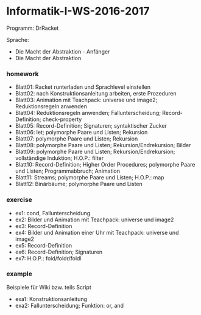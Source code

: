 # Informatik-I-WS-2016-2017 

Programm: DrRacket

Sprache: 
- Die Macht der Abstraktion - Anfänger
- Die Macht der Abstraktion

### homework
- Blatt01: Racket runterladen und Sprachlevel einstellen
- Blatt02: nach Konstruktionsanleitung arbeiten, erste Prozeduren
- Blatt03: Animation mit Teachpack: universe und image2; Reduktionsregeln anwenden
- Blatt04: Reduktionsregeln anwenden; Fallunterscheidung; Record-Definition; check-property
- Blatt05: Record-Definition; Signaturen; syntaktischer Zucker
- Blatt06: let; polymorphe Paare und Listen; Rekursion
- Blatt07: polymorphe Paare und Listen; Rekursion
- Blatt08: polymorphe Paare und Listen; Rekursion/Endrekursion; Bilder
- Blatt09: polymorphe Paare und Listen; Rekursion/Endrekursion;  vollständige Induktion; H.O.P.: filter
- Blatt10: Record-Definition; Higher Order Procedures; polymorphe Paare und Listen; Programmabbruch; Animation
- Blatt11: Streams; polymorphe Paare und Listen; H.O.P.: map
- Blatt12: Binärbäume; polymorphe Paare und Listen

### exercise
- ex1: cond, Fallunterscheidung
- ex2: Bilder und Animation mit Teachpack: universe und image2
- ex3: Record-Definition
- ex4: Bilder und Animation einer Uhr mit Teachpack: universe und image2
- ex5: Record-Definition
- ex6: Record-Definition; Signaturen
- ex7: H.O.P.: fold/foldr/foldl

### example
Beispiele für Wiki bzw. teils Script
- exa1: Konstruktionsanleitung
- exa2: Fallunterscheidung; Funktion: or, and 
